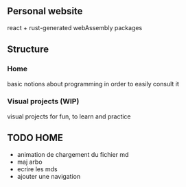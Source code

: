 ## Personal website
react + rust-generated webAssembly packages 

## Structure
### Home
basic notions about programming in order to easily consult it

### Visual projects (WIP)
visual projects for fun, to learn and practice

## TODO HOME
- animation de chargement du fichier md
- maj arbo
- ecrire les mds
- ajouter une navigation